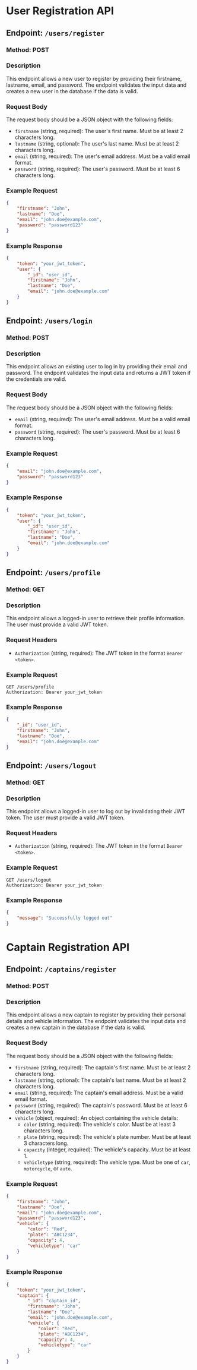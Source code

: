 # User Registration API

## Endpoint: `/users/register`

### Method: POST

### Description
This endpoint allows a new user to register by providing their firstname, lastname, email, and password. The endpoint validates the input data and creates a new user in the database if the data is valid.

### Request Body
The request body should be a JSON object with the following fields:

- `firstname` (string, required): The user's first name. Must be at least 2 characters long.
- `lastname` (string, optional): The user's last name. Must be at least 2 characters long.
- `email` (string, required): The user's email address. Must be a valid email format.
- `password` (string, required): The user's password. Must be at least 6 characters long.

### Example Request
```json
{
    "firstname": "John",
    "lastname": "Doe",
    "email": "john.doe@example.com",
    "password": "password123"
}
```

### Example Response
```json
{
    "token": "your_jwt_token",
    "user": {
        "_id": "user_id",
        "firstname": "John",
        "lastname": "Doe",
        "email": "john.doe@example.com"
    }
}
```

## Endpoint: `/users/login`

### Method: POST

### Description
This endpoint allows an existing user to log in by providing their email and password. The endpoint validates the input data and returns a JWT token if the credentials are valid.

### Request Body
The request body should be a JSON object with the following fields:

- `email` (string, required): The user's email address. Must be a valid email format.
- `password` (string, required): The user's password. Must be at least 6 characters long.

### Example Request
```json
{
    "email": "john.doe@example.com",
    "password": "password123"
}
```

### Example Response
```json
{
    "token": "your_jwt_token",
    "user": {
        "_id": "user_id",
        "firstname": "John",
        "lastname": "Doe",
        "email": "john.doe@example.com"
    }
}
```

## Endpoint: `/users/profile`

### Method: GET

### Description
This endpoint allows a logged-in user to retrieve their profile information. The user must provide a valid JWT token.

### Request Headers
- `Authorization` (string, required): The JWT token in the format `Bearer <token>`.

### Example Request
```
GET /users/profile
Authorization: Bearer your_jwt_token
```

### Example Response
```json
{
    "_id": "user_id",
    "firstname": "John",
    "lastname": "Doe",
    "email": "john.doe@example.com"
}
```

## Endpoint: `/users/logout`

### Method: GET

### Description
This endpoint allows a logged-in user to log out by invalidating their JWT token. The user must provide a valid JWT token.

### Request Headers
- `Authorization` (string, required): The JWT token in the format `Bearer <token>`.

### Example Request
```
GET /users/logout
Authorization: Bearer your_jwt_token
```

### Example Response
```json
{
    "message": "Successfully logged out"
}
```

# Captain Registration API

## Endpoint: `/captains/register`

### Method: POST

### Description
This endpoint allows a new captain to register by providing their personal details and vehicle information. The endpoint validates the input data and creates a new captain in the database if the data is valid.

### Request Body
The request body should be a JSON object with the following fields:

- `firstname` (string, required): The captain's first name. Must be at least 2 characters long.
- `lastname` (string, optional): The captain's last name. Must be at least 2 characters long.
- `email` (string, required): The captain's email address. Must be a valid email format.
- `password` (string, required): The captain's password. Must be at least 6 characters long.
- `vehicle` (object, required): An object containing the vehicle details:
  - `color` (string, required): The vehicle's color. Must be at least 3 characters long.
  - `plate` (string, required): The vehicle's plate number. Must be at least 3 characters long.
  - `capacity` (integer, required): The vehicle's capacity. Must be at least 1.
  - `vehicletype` (string, required): The vehicle type. Must be one of `car`, `motorcycle`, or `auto`.

### Example Request
```json
{
    "firstname": "John",
    "lastname": "Doe",
    "email": "john.doe@example.com",
    "password": "password123",
    "vehicle": {
        "color": "Red",
        "plate": "ABC1234",
        "capacity": 4,
        "vehicletype": "car"
    }
}
```

### Example Response
```json
{
    "token": "your_jwt_token",
    "captain": {
        "_id": "captain_id",
        "firstname": "John",
        "lastname": "Doe",
        "email": "john.doe@example.com",
        "vehicle": {
            "color": "Red",
            "plate": "ABC1234",
            "capacity": 4,
            "vehicletype": "car"
        }
    }
}
```

